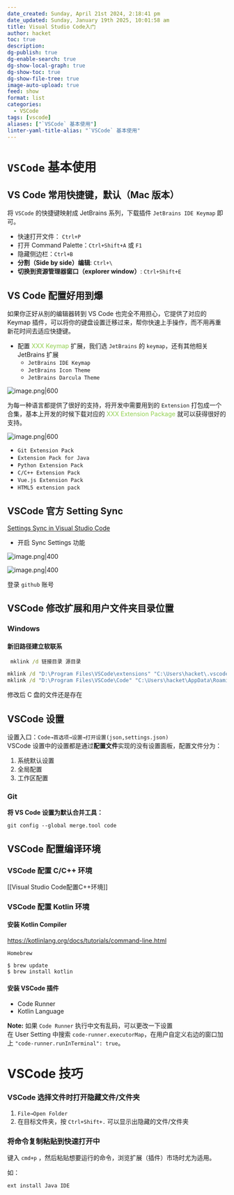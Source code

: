 ```yaml
---
date_created: Sunday, April 21st 2024, 2:18:41 pm
date_updated: Sunday, January 19th 2025, 10:01:58 am
title: Visual Studio Code入门
author: hacket
toc: true
description: 
dg-publish: true
dg-enable-search: true
dg-show-local-graph: true
dg-show-toc: true
dg-show-file-tree: true
image-auto-upload: true
feed: show
format: list
categories:
  - VSCode
tags: [vscode]
aliases: ["`VSCode` 基本使用"]
linter-yaml-title-alias: "`VSCode` 基本使用"
---
```


# `VSCode` 基本使用

## VS Code 常用快捷键，默认（Mac 版本）

将 `VSCode` 的快捷键映射成 JetBrains 系列，下载插件 `JetBrains IDE Keymap` 即可。

- 快速打开文件： `Ctrl+P`
- 打开 Command Palette：`Ctrl+Shift+A` 或 `F1`
- 隐藏侧边栏：`Ctrl+B`
- **分割（Side by side）编辑**: `Ctrl+\`
- **切换到资源管理器窗口（explorer window）**: `Ctrl+Shift+E`

## VS Code 配置好用到爆

如果你正好从别的编辑器转到 VS Code 也完全不用担心，它提供了对应的 Keymap 插件，可以将你的键盘设置迁移过来，帮你快速上手操作，而不用再重新花时间去适应快捷键。

- 配置 <font color="#92d050">XXX Keymap</font> 扩展，我们选 `JetBrains` 的 `keymap`，还有其他相关 JetBrains 扩展
  - `JetBrains IDE Keymap`
  - `JetBrains Icon Theme`
  - `JetBrains Darcula Theme`

![image.png|600](https://raw.githubusercontent.com/hacket/ObsidianOSS/master/obsidian/20240404003139.png)

为每一种语言都提供了很好的支持，将开发中需要用到的 `Extension` 打包成一个合集，基本上开发的时候下载对应的 <font color="#92d050">XXX Extension Package</font> 就可以获得很好的支持。

![image.png|600](https://raw.githubusercontent.com/hacket/ObsidianOSS/master/obsidian/20240404003124.png)

- `Git Extension Pack`
- `Extension Pack for Java`
- `Python Extension Pack`
- `C/C++ Extension Pack`
- `Vue.js Extension Pack`
- `HTML5 extension pack`

## VSCode 官方 Setting Sync

[Settings Sync in Visual Studio Code](https://code.visualstudio.com/docs/editor/settings-sync)

- 开启 Sync Settings 功能

![image.png|400](https://raw.githubusercontent.com/hacket/ObsidianOSS/master/obsidian/20240404222204.png)

![image.png|400](https://raw.githubusercontent.com/hacket/ObsidianOSS/master/obsidian/20240404222301.png)

登录 `github` 账号

## VSCode 修改扩展和用户文件夹目录位置

### Windows

#### 新旧路径建立软联系

```cmd
 mklink /d 链接目录 源目录
```

```cmd
mklink /d "D:\Program Files\VSCode\extensions" "C:\Users\hacket\.vscode\extensions"
mklink /d "D:\Program Files\VSCode\Code" "C:\Users\hacket\AppData\Roaming\Code"
```

修改后 C 盘的文件还是存在

## VSCode 设置

设置入口：`Code→首选项→设置→打开设置(json,settings.json)`<br>VSCode 设置中的设置都是通过**配置文件**实现的没有设置面板，配置文件分为：

1. 系统默认设置
2. 全局配置
3. 工作区配置

### Git

**将 VS Code 设置为默认合并工具：**

```shell
git config --global merge.tool code
```

## VSCode 配置编译环境

### VSCode 配置 C/C++ 环境

[[Visual Studio Code配置C++环境]]

### VSCode 配置 Kotlin 环境

#### 安装 Kotlin Compiler

<https://kotlinlang.org/docs/tutorials/command-line.html>

`Homebrew`

```shell
$ brew update
$ brew install kotlin
```

#### 安装 VSCode 插件

- Code Runner
- Kotlin Language

**Note:** 如果 `Code Runner` 执行中文有乱码，可以更改一下设置<br>在 User Setting 中搜索 `code-runner.executorMap`，在用户自定义右边的窗口加上 `"code-runner.runInTerminal": true`。

# VSCode 技巧

### VSCode 选择文件时打开隐藏文件/文件夹

1. `File→Open Folder`
2. 在目标文件夹，按 `Ctrl+Shift+.` 可以显示出隐藏的文件/文件夹

### **将命令复制粘贴到快速打开中**

键入 `cmd+p` ，然后粘贴想要运行的命令，浏览扩展（插件）市场时尤为适用。

如：

```shell
ext install Java IDE
```
